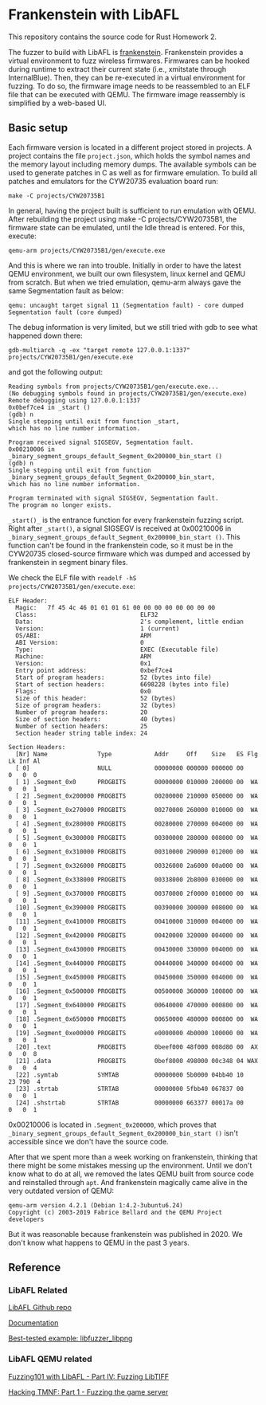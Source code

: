 # Frankenstein with LibAFL

This repository contains the source code for Rust Homework 2.

The fuzzer to build with LibAFL is [frankenstein](https://github.com/seemoo-lab/frankenstein#basic-setup). Frankenstein provides a virtual environment to fuzz wireless firmwares. Firmwares can be hooked during runtime to extract their current state (i.e., xmitstate through InternalBlue). Then, they can be re-executed in a virtual environment for fuzzing. To do so, the firmware image needs to be reassembled to an ELF file that can be executed with QEMU. The firmware image reassembly is simplified by a web-based UI.

## Basic setup

Each firmware version is located in a different project stored in projects. A project contains the file `project.json`, which holds the symbol names and the memory layout including memory dumps. The available symbols can be used to generate patches in C as well as for firmware emulation. To build all patches and emulators for the CYW20735 evaluation board run:

```
make -C projects/CYW20735B1
```

In general, having the project built is sufficient to run emulation with QEMU. After rebuilding the project using make -C projects/CYW20735B1, the firmware state can be emulated, until the Idle thread is entered. For this, execute:
```
qemu-arm projects/CYW20735B1/gen/execute.exe
```

And this is where we ran into trouble. Initially in order to have the latest QEMU environment, we built our own filesystem, linux kernel and QEMU from scratch. But when we tried emulation, qemu-arm always gave the same Segmentation fault as below:

```
qemu: uncaught target signal 11 (Segmentation fault) - core dumped
Segmentation fault (core dumped)
```

The debug information is very limited, but we still tried with gdb to see what happened down there:
```
gdb-multiarch -q -ex "target remote 127.0.0.1:1337" projects/CYW20735B1/gen/execute.exe
```

and got the following output:
```
Reading symbols from projects/CYW20735B1/gen/execute.exe...
(No debugging symbols found in projects/CYW20735B1/gen/execute.exe)
Remote debugging using 127.0.0.1:1337
0x0bef7ce4 in _start ()
(gdb) n
Single stepping until exit from function _start,
which has no line number information.

Program received signal SIGSEGV, Segmentation fault.
0x00210006 in _binary_segment_groups_default_Segment_0x200000_bin_start ()
(gdb) n
Single stepping until exit from function _binary_segment_groups_default_Segment_0x200000_bin_start,
which has no line number information.

Program terminated with signal SIGSEGV, Segmentation fault.
The program no longer exists.
```

`_start()_` is the entrance function for every frankenstein fuzzing script. Right after `_start()`, a signal SIGSEGV is received at 0x00210006 in `_binary_segment_groups_default_Segment_0x200000_bin_start ()`. This function can't be found in the frankenstein code, so it must be in the CYW20735 closed-source firmware which was dumped and accessed by frankenstein in segment binary files. 

We check the ELF file with `readelf -hS projects/CYW20735B1/gen/execute.exe`:
```
ELF Header:
  Magic:   7f 45 4c 46 01 01 01 61 00 00 00 00 00 00 00 00 
  Class:                             ELF32
  Data:                              2's complement, little endian
  Version:                           1 (current)
  OS/ABI:                            ARM
  ABI Version:                       0
  Type:                              EXEC (Executable file)
  Machine:                           ARM
  Version:                           0x1
  Entry point address:               0xbef7ce4
  Start of program headers:          52 (bytes into file)
  Start of section headers:          6698228 (bytes into file)
  Flags:                             0x0
  Size of this header:               52 (bytes)
  Size of program headers:           32 (bytes)
  Number of program headers:         20
  Size of section headers:           40 (bytes)
  Number of section headers:         25
  Section header string table index: 24

Section Headers:
  [Nr] Name              Type            Addr     Off    Size   ES Flg Lk Inf Al
  [ 0]                   NULL            00000000 000000 000000 00      0   0  0
  [ 1] .Segment_0x0      PROGBITS        00000000 010000 200000 00  WA  0   0  1
  [ 2] .Segment_0x200000 PROGBITS        00200000 210000 050000 00  WA  0   0  1
  [ 3] .Segment_0x270000 PROGBITS        00270000 260000 010000 00  WA  0   0  1
  [ 4] .Segment_0x280000 PROGBITS        00280000 270000 004000 00  WA  0   0  1
  [ 5] .Segment_0x300000 PROGBITS        00300000 280000 008000 00  WA  0   0  1
  [ 6] .Segment_0x310000 PROGBITS        00310000 290000 012000 00  WA  0   0  1
  [ 7] .Segment_0x326000 PROGBITS        00326000 2a6000 00a000 00  WA  0   0  1
  [ 8] .Segment_0x338000 PROGBITS        00338000 2b8000 030000 00  WA  0   0  1
  [ 9] .Segment_0x370000 PROGBITS        00370000 2f0000 010000 00  WA  0   0  1
  [10] .Segment_0x390000 PROGBITS        00390000 300000 008000 00  WA  0   0  1
  [11] .Segment_0x410000 PROGBITS        00410000 310000 004000 00  WA  0   0  1
  [12] .Segment_0x420000 PROGBITS        00420000 320000 004000 00  WA  0   0  1
  [13] .Segment_0x430000 PROGBITS        00430000 330000 004000 00  WA  0   0  1
  [14] .Segment_0x440000 PROGBITS        00440000 340000 004000 00  WA  0   0  1
  [15] .Segment_0x450000 PROGBITS        00450000 350000 004000 00  WA  0   0  1
  [16] .Segment_0x500000 PROGBITS        00500000 360000 100800 00  WA  0   0  1
  [17] .Segment_0x640000 PROGBITS        00640000 470000 000800 00  WA  0   0  1
  [18] .Segment_0x650000 PROGBITS        00650000 480000 000800 00  WA  0   0  1
  [19] .Segment_0xe00000 PROGBITS        e0000000 4b0000 100000 00  WA  0   0  1
  [20] .text             PROGBITS        0beef000 48f000 008d80 00  AX  0   0  8
  [21] .data             PROGBITS        0bef8000 498000 00c348 04 WAX  0   0  4
  [22] .symtab           SYMTAB          00000000 5b0000 04bb40 10     23 790  4
  [23] .strtab           STRTAB          00000000 5fbb40 067837 00      0   0  1
  [24] .shstrtab         STRTAB          00000000 663377 00017a 00      0   0  1
```

0x00210006 is located in `.Segment_0x200000`, which proves that `_binary_segment_groups_default_Segment_0x200000_bin_start ()` isn't accessible since we don't have the source code.

After that we spent more than a week working on frankenstein, thinking that there might be some mistakes messing up the environment. Until we don't know what to do at all, we removed the lates QEMU built from source code and reinstalled through `apt`. And frankenstein magically came alive in the very outdated version of QEMU:
```
qemu-arm version 4.2.1 (Debian 1:4.2-3ubuntu6.24)
Copyright (c) 2003-2019 Fabrice Bellard and the QEMU Project developers
```

But it was reasonable because frankenstein was published in 2020. We don't know what happens to QEMU in the past 3 years.

## Reference

### LibAFL Related

[LibAFL Github repo](https://github.com/AFLplusplus/LibAFL)

[Documentation](https://aflplus.plus/libafl-book/libafl.html)

[Best-tested example: libfuzzer_libpng](https://github.com/AFLplusplus/LibAFL/tree/main/fuzzers/libfuzzer_libpng)

### LibAFL QEMU related

[Fuzzing101 with LibAFL - Part IV: Fuzzing LibTIFF](https://epi052.gitlab.io/notes-to-self/blog/2021-11-26-fuzzing-101-with-libafl-part-4/)

[Hacking TMNF: Part 1 - Fuzzing the game server](https://blog.bricked.tech/posts/tmnf/part1/#recap)